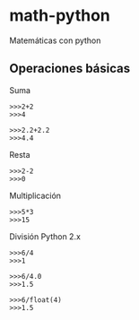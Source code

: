 math-python
===========

Matemáticas con python

Operaciones básicas
---
Suma
```
>>>2+2
>>>4
```
```
>>>2.2+2.2
>>>4.4
```
Resta
```
>>>2-2
>>>0
```
Multiplicación
```
>>>5*3
>>>15
```
División Python 2.x
```
>>>6/4
>>>1
```
```
>>>6/4.0
>>>1.5
```
```
>>>6/float(4)
>>>1.5
```

